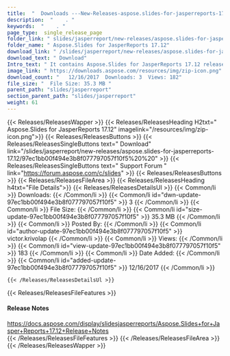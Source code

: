 ```yaml
---
title:  "  Downloads ---New-Releases-aspose.slides-for-jasperreports-17.12 . " 
description:  "    . " 
keywords:  "    . " 
page_type:  single_release_page
folder_link: " slides/jasperreport/new-releases/aspose.slides-for-jasperreports-17.12/"
folder_name: " Aspose.Slides for JasperReports 17.12"
download_link: " /slides/jasperreport/new-releases/aspose.slides-for-jasperreports-17.12/97ec1bb00f494e3b8f077797057f10f5"
download_text: " Download"
Intro_text: " It contains Aspose.Slides for JasperReports 17.12 release."
image_link: " https://downloads.aspose.com/resources/img/zip-icon.png"
download_count: "   12/16/2017  Downloads: 3  Views: 182"
file_size: "  File Size: 35.3 MB "
parent_path: "slides/jasperreport"
section_parent_path: "slides/jasperreport"
weight: 61 
---
```


{{< Releases/ReleasesWapper >}}
  {{< Releases/ReleasesHeading H2txt=" Aspose.Slides for JasperReports 17.12" imagelink="/resources/img/zip-icon.png">}}
  {{< Releases/ReleasesButtons >}}
    {{< Releases/ReleasesSingleButtons text=" Download" link="/slides/jasperreport/new-releases/aspose.slides-for-jasperreports-17.12/97ec1bb00f494e3b8f077797057f10f5%20%20" >}}
    {{< Releases/ReleasesSingleButtons text=" Support Forum " link="https://forum.aspose.com/c/slides" >}}
  {{< Releases/ReleasesButtons >}}
  {{< Releases/ReleasesFileArea >}}
    {{< Releases/ReleasesHeading h4txt="File Details">}}
    {{< Releases/ReleasesDetailsUl >}}
            {{< Common/li  >}} Downloads: {{< /Common/li >}} 
      {{< Common/li id="dwn-update-97ec1bb00f494e3b8f077797057f10f5" >}} 3 {{< /Common/li >}} 
      {{< Common/li  >}} File Size: {{< /Common/li >}} 
      {{< Common/li id="size-update-97ec1bb00f494e3b8f077797057f10f5" >}} 35.3 MB {{< /Common/li >}} 
      {{< Common/li  >}} Posted By: {{< /Common/li >}} 
      {{< Common/li id="author-update-97ec1bb00f494e3b8f077797057f10f5" >}} victor.krivolap {{< /Common/li >}} 
      {{< Common/li  >}} Views: {{< /Common/li >}} 
      {{< Common/li id="view-update-97ec1bb00f494e3b8f077797057f10f5" >}} 183 {{< /Common/li >}} 
      {{< Common/li  >}} Date Added: {{< /Common/li >}} 
      {{< Common/li id="added-update-97ec1bb00f494e3b8f077797057f10f5" >}} 12/16/2017 {{< /Common/li >}} 

    {{< /Releases/ReleasesDetailsUl >}}

  {{< Releases/ReleasesFileFeatures >}}
      <h4>Release Notes</h4><div><a href="https://docs.aspose.com/display/slidesjasperreports/Aspose.Slides+for+Jasper+Reports+17.12+Release+Notes">https://docs.aspose.com/display/slidesjasperreports/Aspose.Slides+for+Jasper+Reports+17.12+Release+Notes</a></div>
  {{< /Releases/ReleasesFileFeatures >}}
 {{< /Releases/ReleasesFileArea >}}
{{< /Releases/ReleasesWapper >}}


